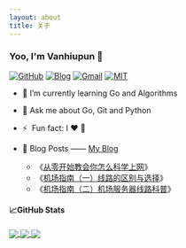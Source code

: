 ```yaml
---
layout: about
title: 关于
---
```


### Yoo, I'm Vanhiupun 👋



[![ GitHub ](https://img.shields.io/badge/Github-%E4%BB%93%E5%BA%93-red?style=flat-square&logo=github&logoColor=ffffff&color=f3a306)](https://github.com/vanhiupun)
[![ Blog ](https://img.shields.io/badge/Blog-%E5%8D%9A%E5%AE%A2-red?style=flat-square&logo=Blogger&logoColor=ffffff&color=f3a306)](https://vanhiupun.github.io)
[![ Gmail ](https://img.shields.io/badge/Gmail-%E9%82%AE%E7%AE%B1-red?style=flat-square&logo=Gmail&logoColor=ffffff&color=f3a306)](mailto:fanxiaobin422@gmail.com)
[![ MIT ](https://img.shields.io/badge/License-MIT-red?style=flat-square&logo=Mitsubishi&logoColor=ffffff&color=f3a306)](https://github.com/vanhiupun/Vanhiupun.github.io/blob/c0c037532393ee2718892f87b200a0bbe33e7eb9/License)



- 🌱 I’m currently learning Go and Algorithms

- 💬 Ask me about Go, Git and Python 
  
- ⚡ &nbsp;Fun fact: I :heart: :dog:

- 📕 Blog Posts ——  [My Blog](https://vanhiupun.github.io/)
  - 《[从零开始教会你怎么科学上网](https://vanhiupun.github.io/%E7%A7%91%E5%AD%A6%E4%B8%8A%E7%BD%91/2021/10/30/%E4%BB%8E%E9%9B%B6%E5%88%B0%E4%B8%80%E7%A7%91%E5%AD%A6%E4%B8%8A%E7%BD%91.html)》
  - 《[机场指南（一）线路的区别与选择](https://vanhiupun.github.io/%E6%9C%BA%E5%9C%BA%E6%8C%87%E5%8D%97/2021/10/30/%E6%B5%85%E8%B0%88CN2IPLCBGP%E7%BA%BF%E8%B7%AF%E7%9A%84%E5%8C%BA%E5%88%AB%E4%B8%8E%E9%80%89%E6%8B%A9.html)》
  - 《[机场指南（二）机场服务器线路科普](https://vanhiupun.github.io/%E6%9C%BA%E5%9C%BA%E6%8C%87%E5%8D%97/2021/10/31/%E5%85%B3%E4%BA%8E%E6%9C%BA%E5%9C%BA%E5%B8%B8%E7%94%A8%E6%9C%8D%E5%8A%A1%E5%99%A8%E7%BA%BF%E8%B7%AF%E7%9A%84%E7%A7%91%E6%99%AE.html)》



#### 📈GitHub Stats

<a href="https://github.com/vanhiupun/vanhiupun">
  <img align="center" src="https://github-readme-stats.vercel.app/api/top-langs/?username=vanhiupun&show_icons=true&theme=onedark&layout=compact&)" />
</a>

<a href="https://github.com/vanhiupun/vanhiupun">
  <img align="center" src="https://github-readme-stats.vercel.app/api?username=vanhiupun&show_icons=true&theme=onedark&hide=prs&include_all_commits=true&count_private=true&" />
</a>

 <img align="center" src="https://github-readme-stats.vercel.app/api/wakatime?username=vanhiupun&theme=onedark&layout=compact& " />
</a>
